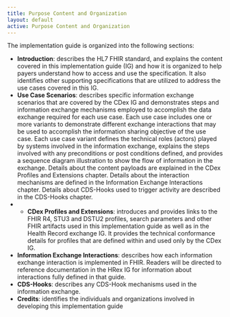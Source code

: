 ```yaml
---
title: Purpose Content and Organization
layout: default
active: Purpose Content and Organization
---
```


The implementation guide is organized into the following sections:

* **Introduction**: describes the HL7 FHIR standard, and explains the content covered in this implementation guide (IG) and how it is organized to help payers understand how to access and use the specification. It also identifies other supporting specifications that are utilized to address the use cases covered in this IG.
* **Use Case Scenarios**: describes specific information exchange scenarios that are covered by the CDex IG and demonstrates steps and information exchange mechanisms employed to accomplish the data exchange required for each use case. Each use case includes one or more variants to demonstrate different exchange interactions that may be used to accomplish the information sharing objective of the use case.  Each use case variant defines the technical roles (actors) played by systems involved in the information exchange, explains the steps involved with any preconditions or post conditions defined, and provides a sequence diagram illustration to show the flow of information in the exchange. Details about the content payloads are explained in the CDex Profiles and Extensions chapter. Details about the interaction mechanisms are defined in the Information Exchange Interactions chapter. Details about CDS-Hooks used to trigger activity are described in the CDS-Hooks chapter.
* * **CDex Profiles and Extensions**: introduces and provides links to the FHIR R4, STU3 and DSTU2 profiles, search parameters and other FHIR artifacts used in this implementation guide as well as in the Health Record exchange IG. It provides the technical conformance details for profiles that are defined within and used only by the CDex IG. 
* **Information Exchange Interactions**: describes how each information exchange interaction is implemented in FHIR. Readers will be directed to reference documentation in the HRex IG for  information about interactions fully defined in that guide. 
* **CDS-Hooks**: describes any CDS-Hook mechanisms used in the information exchange.
* **Credits**: identifies the individuals and organizations involved in developing this implementation guide